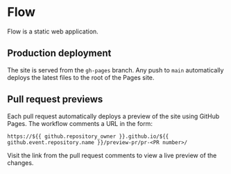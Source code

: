 # Flow

Flow is a static web application.

## Production deployment

The site is served from the `gh-pages` branch. Any push to `main` automatically deploys the latest files to the root of the Pages site.

## Pull request previews

Each pull request automatically deploys a preview of the site using GitHub Pages. The workflow comments a URL in the form:

```
https://${{ github.repository_owner }}.github.io/${{ github.event.repository.name }}/preview-pr/pr-<PR number>/
```

Visit the link from the pull request comments to view a live preview of the changes.
